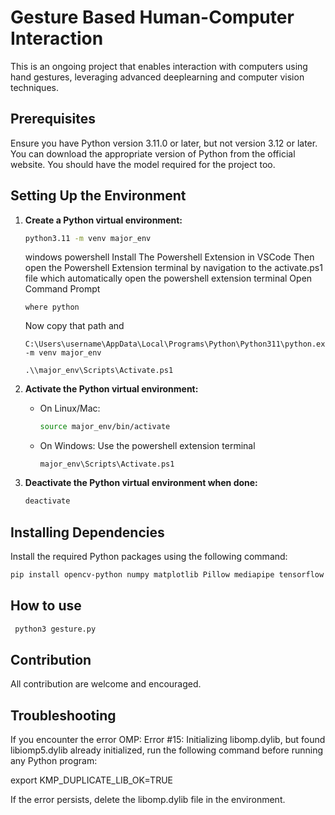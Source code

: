 # Gesture Based Human-Computer Interaction

This is an ongoing project that enables interaction with computers using hand gestures, leveraging advanced deeplearning and computer vision techniques.


## Prerequisites

Ensure you have Python version 3.11.0 or later, but not version 3.12 or later. You can download the appropriate version of Python from the official website.
You should have the model required for the project too.

## Setting Up the Environment

1. **Create a Python virtual environment:**

    ```bash 
    python3.11 -m venv major_env
    ```
    windows powershell 
    Install The Powershell Extension in VSCode
    Then open the Powershell Extension terminal by navigation to the activate.ps1 file which automatically open the powershell extension terminal
    Open Command Prompt 
    ```
    where python
    ```
    Now copy that path and 
    ```
    C:\Users\username\AppData\Local\Programs\Python\Python311\python.exe -m venv major_env
    ```
    
    ```
    .\\major_env\Scripts\Activate.ps1
    ```
2. **Activate the Python virtual environment:**
    - On Linux/Mac:
        ```bash 
        source major_env/bin/activate
        ```
    - On Windows:
    Use the powershell extension terminal
        ```
        major_env\Scripts\Activate.ps1
        ```
3. **Deactivate the Python virtual environment when done:**
    ```bash 
    deactivate
    ```

## Installing Dependencies

Install the required Python packages using the following command:

```bash 
pip install opencv-python numpy matplotlib Pillow mediapipe tensorflow PyAutoGUI rembg ultralytics supervision
```

## How to use

```bash
 python3 gesture.py
```
## Contribution

All contribution are welcome and encouraged.



## Troubleshooting
If you encounter the error OMP: Error #15: Initializing libomp.dylib, but found libiomp5.dylib already initialized, run the following command before running any Python program:

export KMP_DUPLICATE_LIB_OK=TRUE

If the error persists, delete the libomp.dylib file in the environment.
